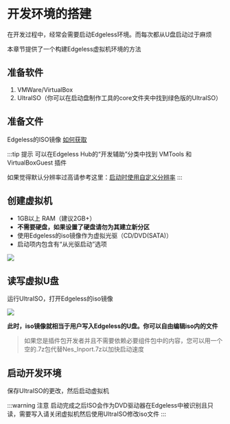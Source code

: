 # 开发环境的搭建
在开发过程中，经常会需要启动Edgeless环境。而每次都从U盘启动过于麻烦

本章节提供了一个构建Edgeless虚拟机环境的方法

## 准备软件
1. VMWare/VirtualBox
2. UltraISO（你可以在启动盘制作工具的core文件夹中找到绿色版的UltraISO）


## 准备文件
Edgeless的ISO镜像 [如何获取](../faq/getiso.md)


:::tip 提示
可以在Edgeless Hub的“开发辅助”分类中找到 VMTools 和 VirtualBoxGuest 插件

如果觉得默认分辨率过高请参考这里：[启动时使用自定义分辨率](../playground/config.md)
:::

## 创建虚拟机
* 1GB以上 RAM（建议2GB+）
* **不需要硬盘，如果设置了硬盘请勿为其建立新分区**
* 使用Edgeless的iso镜像作为虚拟光驱（CD/DVD(SATA)）
* 启动项内包含有“从光驱启动”选项

![](https://pineapple.edgeless.top/picbed/wiki/images/picture21.png)


## 读写虚拟U盘
运行UltraISO，打开Edgeless的iso镜像

![](https://pineapple.edgeless.top/picbed/wiki/images/picture22.png)

**此时，iso镜像就相当于用户写入Edgeless的U盘。你可以自由编辑iso内的文件**
>如果您是插件包开发者并且不需要依赖必要组件包中的内容，您可以用一个空的.7z包代替Nes_Inport.7z以加快启动速度

## 启动开发环境
保存UltraISO的更改，然后启动虚拟机

:::warning 注意
启动完成之后ISO会作为DVD驱动器在Edgeless中被识别且只读，需要写入请关闭虚拟机然后使用UltraISO修改iso文件
:::